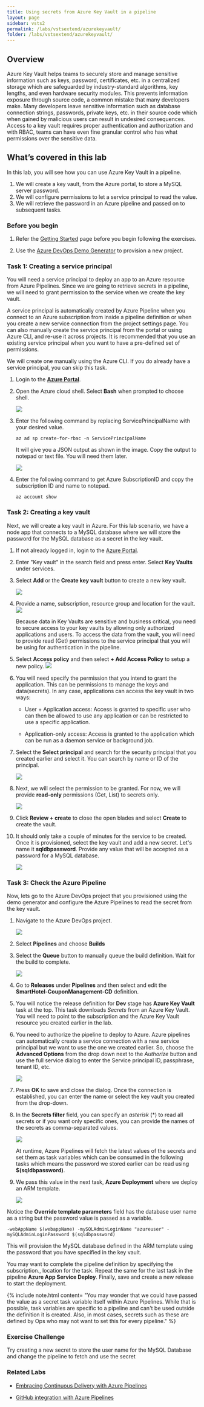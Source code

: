 ```yaml
---
title: Using secrets from Azure Key Vault in a pipeline
layout: page
sidebar: vsts2
permalink: /labs/vstsextend/azurekeyvault/
folder: /labs/vstsextend/azurekeyvault/
---
```


<div class="rw-ui-container"></div>

## Overview 
Azure Key Vault helps teams to securely store and manage sensitive information such as keys, password, certificates, etc. in a centralized storage which are safeguarded by industry-standard algorithms, key lengths, and even hardware security modules. This prevents information exposure through source code,  a common mistake that many developers make. Many developers leave sensitive information such as database connection strings, passwords, private keys, etc. in their source code which when gained by malicious users can result in undesired consequences. Access to a key vault requires proper authentication and authorization and with RBAC, teams can have even fine granular control who has what permissions over the sensitive data.

## What’s covered in this lab
In this lab, you will see how you can use Azure Key Vault in a pipeline.

1. We will create a key vault, from the Azure portal, to store a MySQL server password.
1. We will configure permissions to let a service principal to read the value.
1. We will retrieve the password in an Azure pipeline and passed on to subsequent tasks.

### Before you begin

1. Refer the [Getting Started](../Setup/) page before you begin following the exercises.

1. Use the [Azure DevOps Demo Generator](https://azuredevopsdemogenerator.azurewebsites.net/?name=keyvault) to provision a new project.

### Task 1: Creating a service principal 

You will need a service principal to deploy an app to an Azure resource from Azure Pipelines. Since we are going to retrieve secrets in a pipeline, we will need to grant permission to the service when we create the key vault. 

A service principal is automatically created by Azure Pipeline when you connect to an Azure subscription from inside a pipeline definition or when you create a new service connection from the project settings page. You can also manually create the service principal from the portal or using Azure CLI,  and re-use it across projects. It is recommended that you use an existing service principal when you want to have a pre-defined set of permissions.

We will create one manually using the Azure CLI. If you do already have a service principal, you can skip this task.

1. Login to the [**Azure Portal**](https://portal.azure.com).

1. Open the Azure cloud shell. Select **Bash** when prompted to choose shell.

    ![](images/azurecloudshell.png)

1. Enter the following command by replacing ServicePrincipalName with your desired value.

   `az ad sp create-for-rbac -n ServicePrincipalName `

   It will give you a JSON output as shown in the image. Copy the output to notepad or text file. You will need them later.

    ![](images/azureserviceprincipal.png)

1. Enter the following command to get Azure SubscriptionID and copy the subscription ID and name to notepad.

    `az account show`

### Task 2: Creating a key vault

Next, we will create a key vault in Azure. For this lab scenario, we have a node app that connects to a MySQL database where we will store the password for the MySQL database as a secret in the key vault.

1. If not already logged in, login to the [Azure Portal](https://portal.azure.com).

1. Enter "Key vault" in the search field and press enter. Select **Key Vaults** under services.

1. Select **Add** or the **Create key vault** button to create a new key vault.

    ![](images/addkeyvault.png)

1. Provide a name, subscription, resource group and location for the vault.
    ![](images/kv_t2_s4.png)

    Because data in Key Vaults are sensitive and business critical, you need to secure access to your key vaults by allowing only authorized applications and users. To access the data from the vault, you will need to provide read (Get) permissions to the service principal that you will be using for authentication in the pipeline. 

1. Select **Access policy** and then select **+ Add Access Policy** to setup a new policy.
    ![](images/kv_t2_s5.png)

1. You will need specify the permission that you intend to grant the application. This can be permissions to manage the keys and data(secrets). In any case, applications can access the key vault in two ways:

    * User + Application access: Access is granted to specific user who can then be allowed to use any application or can be restricted to use a specific application. 

    * Application-only access: Access is granted to the application which can be run as a daemon service or background job. 

1. Select the **Select principal** and search for the security principal that you created earlier and select it. You can search by name or ID of the principal.

    ![](images/kv_t2_s7.png)

1. Next, we will select the permission to be granted. For now, we will provide **read-only** permissions (Get, List) to secrets only.

    ![](images/kv_t2_s8.png)

1.  Click **Review + create** to close the open blades and select **Create** to create the vault.

1. It should only take a couple of minutes for the service to be created. Once it is provisioned, select the key vault and add a new secret. Let's name it **sqldbpassword**. Provide any value that will be accepted as a password for a MySQL database.

    ![](images/createsecret.png)

### Task 3: Check the Azure Pipeline

Now, lets go to the Azure DevOps project that you provisioned using the demo generator and configure the Azure Pipelines to read the secret from the key vault.

1. Navigate to the Azure DevOps project.

    ![](images/project.png)

1. Select **Pipelines** and choose **Builds**

1. Select the **Queue** button to manually queue the build definition. Wait for the build to complete.

    ![](images/build.png)

1. Go to **Releases** under **Pipelines** and then select and edit the **SmartHotel-CouponManagement-CD** definition.

1. You will notice the release definition for **Dev** stage has **Azure Key Vault** task at the top. This task downloads *Secrets* from an Azure Key Vault. You will need to point to the subscription and the Azure Key Vault resource you created earlier in the lab.

1. You need to authorize the pipeline to deploy to Azure. Azure pipelines can automatically create a service connection with a new service principal but we want to use the one we created earlier. So, choose the **Advanced Options** from the drop down next to the *Authorize* button and use the full service dialog to enter the Service principal ID, passphrase, tenant ID, etc. 

    ![](images/azureserviceconnection.png)

1. Press **OK** to save and close the dialog. Once the connection is established, you can enter the name or select the key vault you created from the drop-down.

1. In the **Secrets filter** field, you can specify an *asterisk* (*) to read all secrets or if you want only specific ones, you can provide the names of the secrets as comma-separated values.

    ![](images/keyvaulttask.png)


    At runtime, Azure Pipelines will fetch the latest values of the secrets and set them as task variables which can be consumed in the following tasks which means  the password we stored earlier can be read using **$(sqldbpassword)**.  

1. We pass this value in the next task, **Azure Deployment** where we deploy an ARM template.

    ![](images/armtemplatedeploytask.png)

Notice the **Override template parameters** field has the database user name as a string but the password value is passed as a variable.

 `-webAppName $(webappName) -mySQLAdminLoginName "azureuser" -mySQLAdminLoginPassword $(sqldbpassword)`

This will provision the MySQL database defined in the ARM template using the password that you have specified in the key vault. 

You may want to complete the pipeline definition by specifying the subscription., location for the task. Repeat the same for the last task in the pipeline **Azure App Service Deploy**. Finally, save and create a new release to start the deployment.

{% include note.html content= "You may wonder that we could have passed the value as a secret task variable itself within Azure Pipelines. While that is possible, task variables are specific to a pipeline and can't be used outside the definition it is created. Also, in most cases, secrets such as these are defined by Ops who may not want to set this for every pipeline." %}

### Exercise Challenge

Try creating a new secret to store the user name for the MySQL Database and change the pipeline to fetch and use the secret


### Related Labs
* [Embracing Continuous Delivery with Azure Pipelines](https://azuredevopslabs.com/labs/azuredevops/continuousdeployment/)

* [GitHub integration with Azure Pipelines](https://azuredevopslabs.com/labs/vstsextend/github-azurepipelines/)